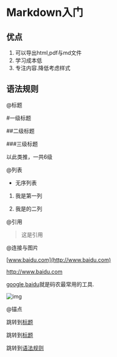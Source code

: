# Markdown入门

## 优点
1. 可以导出html,pdf与md文件
2. 学习成本低
3. 专注内容.降低考虑样式

## 语法规则

@标题

#一级标题

##二级标题

###三级标题

以此类推，一共6级

@列表
* 无序列表

1. 我是第一列

2. 我是的二列



@引用

> 这是引用


@连接与图片

[www.baidu.com](http://www.baidu.com)

<http://www.baidu.com>

[google][1],[baidu][2]就是码农最常用的工具.

[1]:http://www.google.com "Google"

[2]:http://www.google.com "baidu"



![img](https://cn.vuejs.org/images/logo.png)

@锚点

跳转到[标题](#Markdown入门)

跳转到[标题](#优点)

跳转到[语法规则](#语法规则)


